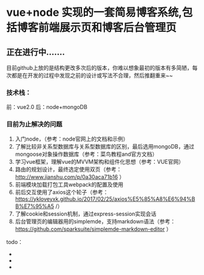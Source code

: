 # vue+node 实现的一套简易博客系统,包括博客前端展示页和博客后台管理页
## 正在进行中.......
目前github上放的是结构更改多次后的版本，你难以想象最初的版本有多简陋，每次都是在开发的过程中发现之前的设计或写法不合理，然后推翻重来~~

### 技术栈：
前：vue2.0
后：node+mongoDB

### 目前为止解决的问题
1. 入门node，（参考：node官网上的文档和示例）
2. 了解比较非关系型数据库与关系型数据库的区别，最后选用mongoDB，通过mongoose对象操作数据库（参考：菜鸟教程and官方文档）
3. 学习vue框架，理解vue的MVVM架构和组件化思想（参考：VUE官网）
4. 路由的规划设计，最终选定使用双页（参考：http://www.jianshu.com/p/0a30aca71b16  ）
5. 前端模块加载打包工具webpack的配置及使用
6. 前后交互使用了axios这个轮子（参考：https://ykloveyxk.github.io/2017/02/25/axios%E5%85%A8%E6%94%BB%E7%95%A5  /）
7. 了解cookie和session机制，通过express-session实现会话
8. 后台管理页的编辑器用的simplemde，支持markdown语法（参考：https://github.com/sparksuite/simplemde-markdown-editor  ）



todo：

-

-

-









